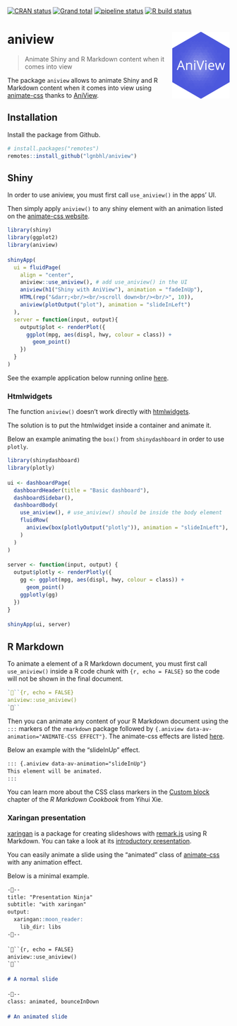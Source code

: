 
<!-- README.md is generated from README.Rmd. Please edit that file -->

<!-- badges: start -->

[![CRAN
status](https://www.r-pkg.org/badges/version/aniview)](https://CRAN.R-project.org/package=aniview)
[![Grand
total](https://cranlogs.r-pkg.org/badges/grand-total/aniview)](https://cran.r-project.org/package=aniview)
[![pipeline
status](https://gitlab.com/lgnbhl/aniview/badges/master/pipeline.svg)](https://gitlab.com/lgnbhl/aniview/pipelines)
[![R build
status](https://github.com/lgnbhl/aniview/workflows/R-CMD-check/badge.svg)](https://github.com/lgnbhl/aniview/actions)
<!-- badges: end -->

# aniview <img src="man/figures/logo.png" align="right" />

> Animate Shiny and R Markdown content when it comes into view

The package `aniview` allows to animate Shiny and R Markdown content
when it comes into view using
[animate-css](https://daneden.github.io/animate.css/) thanks to
[AniView](https://jjcosgrove.github.io/jquery-aniview/).

## Installation

Install the package from Github.

``` r
# install.packages("remotes")
remotes::install_github("lgnbhl/aniview")
```

## Shiny

In order to use aniview, you must first call `use_aniview()` in the
apps’ UI.

Then simply apply `aniview()` to any shiny element with an animation
listed on the [animate-css
website](https://daneden.github.io/animate.css/).

``` r
library(shiny)
library(ggplot2)
library(aniview)

shinyApp(
  ui = fluidPage(
    align = "center",
    aniview::use_aniview(), # add use_aniview() in the UI
    aniview(h1("Shiny with AniView"), animation = "fadeInUp"),
    HTML(rep("&darr;<br/><br/>scroll down<br/><br/>", 10)),
    aniview(plotOutput("plot"), animation = "slideInLeft")
  ),
  server = function(input, output){
    output$plot <- renderPlot({
      ggplot(mpg, aes(displ, hwy, colour = class)) + 
        geom_point()
    })
  }
)
```

See the example application below running online
<a href="https://lgnbhl.shinyapps.io/aniview/" target="_blank">here</a>.

### Htmlwidgets

The function `aniview()` doesn’t work directly with
[htmlwidgets](https://www.htmlwidgets.org/).

The solution is to put the htmlwidget inside a container and animate it.

Below an example animating the `box()` from `shinydashboard` in order to
use `plotly`.

``` r
library(shinydashboard)
library(plotly)

ui <- dashboardPage(
  dashboardHeader(title = "Basic dashboard"),
  dashboardSidebar(),
  dashboardBody(
    use_aniview(), # use_aniview() should be inside the body element
    fluidRow(
      aniview(box(plotlyOutput("plotly")), animation = "slideInLeft"),
    )
  )
)

server <- function(input, output) {
  output$plotly <- renderPlotly({
    gg <- ggplot(mpg, aes(displ, hwy, colour = class)) + 
      geom_point()
    ggplotly(gg)
  })
}

shinyApp(ui, server)
```

## R Markdown

To animate a element of a R Markdown document, you must first call
`use_aniview()` inside a R code chunk with `{r, echo = FALSE}` so the
code will not be shown in the final document.

``` r
```{r, echo = FALSE}
aniview::use_aniview()
```
```

Then you can animate any content of your R Markdown document using the
`:::` markers of the `rmarkdown` package followed by `{.aniview
data-av-animation="ANIMATE-CSS EFFECT"}`. The animate-css effects are
listed [here](https://daneden.github.io/animate.css/).

Below an example with the “slideInUp” effect.

``` md
::: {.aniview data-av-animation="slideInUp"}
This element will be animated.
:::
```

You can learn more about the CSS class markers in the [Custom
block](https://bookdown.org/yihui/rmarkdown-cookbook/custom-blocks.html)
chapter of the *R Markdown Cookbook* from Yihui Xie.

### Xaringan presentation

[xaringan](https://github.com/yihui/xaringan) is a package for creating
slideshows with [remark.js](https://github.com/gnab/remark) using R
Markdown. You can take a look at its [introductory
presentation](https://slides.yihui.name/xaringan/).

You can easily animate a slide using the “animated” class of
[animate-css](https://daneden.github.io/animate.css/) with any animation
effect.

Below is a minimal example.

``` md
---
title: "Presentation Ninja"
subtitle: "with xaringan"
output:
  xaringan::moon_reader:
    lib_dir: libs
---

```{r, echo = FALSE}
aniview::use_aniview()
```

# A normal slide

---
class: animated, bounceInDown

# An animated slide
```
